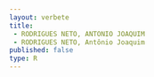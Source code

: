 ```yaml
---
layout: verbete
title:
 - RODRIGUES NETO, ANTONIO JOAQUIM
 - RODRIGUES NETO, Antônio Joaquim
published: false
type: R
---
```



